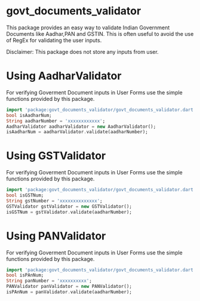 # govt_documents_validator

This package provides an easy way to validate Indian Government Documents like Aadhar,PAN and GSTIN. This is often useful to avoid the use of RegEx for validating the user inputs.

Disclaimer: This package does not store any inputs from user.

# Using AadharValidator
For verifying Goverment Document inputs in User Forms use the simple functions provided by this package.
```dart
import 'package:govt_documents_validator/govt_documents_validator.dart';
bool isAadharNum;
String aadharNumber = 'xxxxxxxxxxxx';
AadharValidator aadharValidator = new AadharValidator();
isAadharNum = aadharValidator.validate(aadharNumber);
```

# Using GSTValidator
For verifying Goverment Document inputs in User Forms use the simple functions provided by this package.
```dart
import 'package:govt_documents_validator/govt_documents_validator.dart';
bool isGSTNum;
String gstNumber = 'xxxxxxxxxxxxxx';
GSTValidator gstValidator = new GSTValidator();
isGSTNum = gstValidator.validate(aadharNumber);
```
# Using PANValidator
For verifying Goverment Document inputs in User Forms use the simple functions provided by this package.
```dart
import 'package:govt_documents_validator/govt_documents_validator.dart';
bool isPAnNum;
String panNumber = 'xxxxxxxxxx';
PANValidator panValidator = new PANValidator();
isPAnNum = panValidator.validate(aadharNumber);
```
